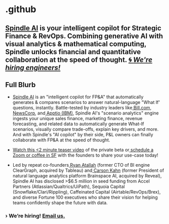 # .github
## [Spindle AI](https://spindle.ai) is your intelligent copilot for Strategic Finance & RevOps. Combining generative AI with visual analytics & mathematical computing, Spindle unlocks financial and quantitative collaboration at the speed of thought. [🌀 *We're hiring engineers!*](mailto:join-our-team@spindle.app)

## Full Blurb
   
-   [Spindle AI](https://spindleai.com/) is an "intelligent copilot for FP&A" that automatically generates & compares scenarios to answer natural-language "What If' questions, instantly. Battle-tested by industry leaders like[  Bill.com](https://bill.com/),[  NewsCorp](https://newscorp.com/), and[  Apptio (IBM)](https://apptio.com/), Spindle AI's "scenario analytics" engine ingests your unique sales finance, marketing finance, revenue forecasting, and related data to automatically generate What-If scenarios, visually compare trade-offs, explain key drivers, and more. And with Spindle's "AI copilot" by their side, P&L owners can finally collaborate with FP&A at the speed of thought. 

-   [Watch this <2 minute teaser video](https://www.loom.com/share/f81ba98f762c4122b58365a4df596331) of the private beta or[  schedule a Zoom or coffee in SF](https://calendly.com/spindle-founders/spindle-challenge-kickoff) with the founders to share your use-case today!

-   Led by repeat co-founders[  Ryan Atallah](https://linkedin.com/in/ryanatallah)  (former CTO of BI engine ClearGraph, acquired by Tableau) and[  Carson Kahn](https://linkedin.com/in/carsonkahn)  (former President of natural language analytics platform Brainspace AI, acquired by Reveal), Spindle AI has disclosed >$6.5 million in seed funding from Accel Partners (Atlassian/Qualtrics/UiPath), Sequoia Capital (Snowflake/Clari/Rippling), Caffeinated Capital (Airtable/RevOps/Brex), and diverse Fortune 100 executives who share their vision for helping teams confidently shape the future with data.

### › We’re hiring! [Email us.](mailto:join-our-team@spindle.app)
